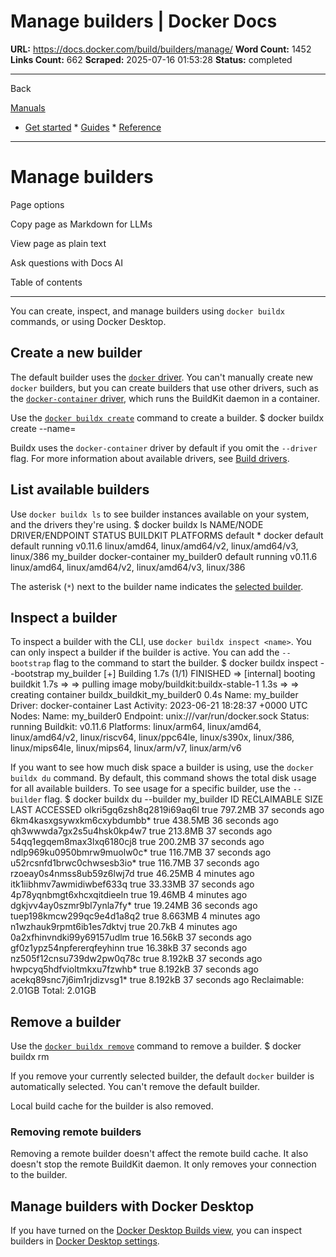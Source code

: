 # Manage builders | Docker Docs

**URL:** https://docs.docker.com/build/builders/manage/
**Word Count:** 1452
**Links Count:** 662
**Scraped:** 2025-07-16 01:53:28
**Status:** completed

---

Back

[Manuals](https://docs.docker.com/manuals/)

  * [Get started](https://docs.docker.com/get-started/)   * [Guides](https://docs.docker.com/guides/)   * [Reference](https://docs.docker.com/reference/)

* * *

# Manage builders

Page options

Copy page as Markdown for LLMs

View page as plain text

Ask questions with Docs AI

Table of contents

* * *

You can create, inspect, and manage builders using `docker buildx` commands, or using Docker Desktop.

## Create a new builder

The default builder uses the [`docker` driver](https://docs.docker.com/build/builders/drivers/docker/). You can't manually create new `docker` builders, but you can create builders that use other drivers, such as the [`docker-container` driver](https://docs.docker.com/build/builders/drivers/docker-container/), which runs the BuildKit daemon in a container.

Use the [`docker buildx create`](https://docs.docker.com/reference/cli/docker/buildx/create/) command to create a builder.               $ docker buildx create --name=<builder-name>     

Buildx uses the `docker-container` driver by default if you omit the `--driver` flag. For more information about available drivers, see [Build drivers](https://docs.docker.com/build/builders/drivers/).

## List available builders

Use `docker buildx ls` to see builder instances available on your system, and the drivers they're using.               $ docker buildx ls     NAME/NODE       DRIVER/ENDPOINT      STATUS   BUILDKIT PLATFORMS     default *       docker       default       default              running  v0.11.6  linux/amd64, linux/amd64/v2, linux/amd64/v3, linux/386     my_builder      docker-container       my_builder0   default              running  v0.11.6  linux/amd64, linux/amd64/v2, linux/amd64/v3, linux/386     

The asterisk \(`*`\) next to the builder name indicates the [selected builder](https://docs.docker.com/build/builders/#selected-builder).

## Inspect a builder

To inspect a builder with the CLI, use `docker buildx inspect <name>`. You can only inspect a builder if the builder is active. You can add the `--bootstrap` flag to the command to start the builder.               $ docker buildx inspect --bootstrap my_builder     [+] Building 1.7s (1/1) FINISHED                                                                        => [internal] booting buildkit                                                              1.7s      => => pulling image moby/buildkit:buildx-stable-1                                           1.3s      => => creating container buildx_buildkit_my_builder0                                        0.4s     Name:          my_builder     Driver:        docker-container     Last Activity: 2023-06-21 18:28:37 +0000 UTC          Nodes:     Name:      my_builder0     Endpoint:  unix:///var/run/docker.sock     Status:    running     Buildkit:  v0.11.6     Platforms: linux/arm64, linux/amd64, linux/amd64/v2, linux/riscv64, linux/ppc64le, linux/s390x, linux/386, linux/mips64le, linux/mips64, linux/arm/v7, linux/arm/v6     

If you want to see how much disk space a builder is using, use the `docker buildx du` command. By default, this command shows the total disk usage for all available builders. To see usage for a specific builder, use the `--builder` flag.               $ docker buildx du --builder my_builder     ID                                        RECLAIMABLE SIZE        LAST ACCESSED     olkri5gq6zsh8q2819i69aq6l                 true        797.2MB     37 seconds ago     6km4kasxgsywxkm6cxybdumbb*                true        438.5MB     36 seconds ago     qh3wwwda7gx2s5u4hsk0kp4w7                 true        213.8MB     37 seconds ago     54qq1egqem8max3lxq6180cj8                 true        200.2MB     37 seconds ago     ndlp969ku0950bmrw9muolw0c*                true        116.7MB     37 seconds ago     u52rcsnfd1brwc0chwsesb3io*                true        116.7MB     37 seconds ago     rzoeay0s4nmss8ub59z6lwj7d                 true        46.25MB     4 minutes ago     itk1iibhmv7awmidiwbef633q                 true        33.33MB     37 seconds ago     4p78yqnbmgt6xhcxqitdieeln                 true        19.46MB     4 minutes ago     dgkjvv4ay0szmr9bl7ynla7fy*                true        19.24MB     36 seconds ago     tuep198kmcw299qc9e4d1a8q2                 true        8.663MB     4 minutes ago     n1wzhauk9rpmt6ib1es7dktvj                 true        20.7kB      4 minutes ago     0a2xfhinvndki99y69157udlm                 true        16.56kB     37 seconds ago     gf0z1ypz54npfererqfeyhinn                 true        16.38kB     37 seconds ago     nz505f12cnsu739dw2pw0q78c                 true        8.192kB     37 seconds ago     hwpcyq5hdfvioltmkxu7fzwhb*                true        8.192kB     37 seconds ago     acekq89snc7j6im1rjdizvsg1*                true        8.192kB     37 seconds ago     Reclaimable:  2.01GB     Total:        2.01GB     

## Remove a builder

Use the [`docker buildx remove`](https://docs.docker.com/reference/cli/docker/buildx/create/) command to remove a builder.               $ docker buildx rm <builder-name>     

If you remove your currently selected builder, the default `docker` builder is automatically selected. You can't remove the default builder.

Local build cache for the builder is also removed.

### Removing remote builders

Removing a remote builder doesn't affect the remote build cache. It also doesn't stop the remote BuildKit daemon. It only removes your connection to the builder.

## Manage builders with Docker Desktop

If you have turned on the [Docker Desktop Builds view](https://docs.docker.com/desktop/use-desktop/builds/), you can inspect builders in [Docker Desktop settings](https://docs.docker.com/desktop/settings-and-maintenance/settings/#builders).